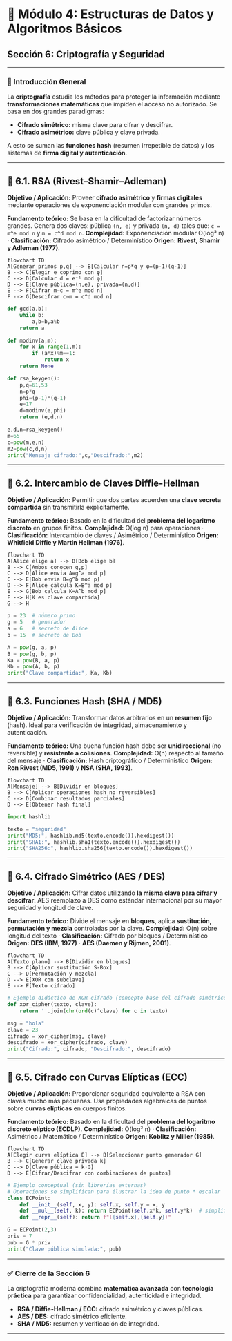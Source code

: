 # 🧩 Módulo 4: Estructuras de Datos y Algoritmos Básicos
## **Sección 6: Criptografía y Seguridad**

---

### 🧠 Introducción General

La **criptografía** estudia los métodos para proteger la información mediante **transformaciones matemáticas** que impiden el acceso no autorizado.
Se basa en dos grandes paradigmas:

- **Cifrado simétrico:** misma clave para cifrar y descifrar.
- **Cifrado asimétrico:** clave pública y clave privada.

A esto se suman las **funciones hash** (resumen irrepetible de datos) y los sistemas de **firma digital y autenticación**.

---

## 🔹 6.1. RSA (Rivest–Shamir–Adleman)

**Objetivo / Aplicación:**
Proveer **cifrado asimétrico** y **firmas digitales** mediante operaciones de exponenciación modular con grandes primos.

**Fundamento teórico:**
Se basa en la dificultad de factorizar números grandes.
Genera dos claves: pública `(n, e)` y privada `(n, d)` tales que:
`c = m^e mod n` y `m = c^d mod n`.
**Complejidad:** Exponenciación modular O(log³ n) · **Clasificación:** Cifrado asimétrico / Determinístico
**Origen:** **Rivest, Shamir y Adleman (1977)**.

```mermaid
flowchart TD
A[Generar primos p,q] --> B[Calcular n=p*q y φ=(p-1)(q-1)]
B --> C[Elegir e coprimo con φ]
C --> D[Calcular d = e⁻¹ mod φ]
D --> E[Clave pública=(n,e), privada=(n,d)]
E --> F[Cifrar m→c = m^e mod n]
F --> G[Descifrar c→m = c^d mod n]
```

```python
def gcd(a,b):
    while b:
        a,b=b,a%b
    return a

def modinv(a,m):
    for x in range(1,m):
        if (a*x)%m==1:
            return x
    return None

def rsa_keygen():
    p,q=61,53
    n=p*q
    phi=(p-1)*(q-1)
    e=17
    d=modinv(e,phi)
    return (e,d,n)

e,d,n=rsa_keygen()
m=65
c=pow(m,e,n)
m2=pow(c,d,n)
print("Mensaje cifrado:",c,"Descifrado:",m2)
```

---

## 🔹 6.2. Intercambio de Claves Diffie-Hellman

**Objetivo / Aplicación:**
Permitir que dos partes acuerden una **clave secreta compartida** sin transmitirla explícitamente.

**Fundamento teórico:**
Basado en la dificultad del **problema del logaritmo discreto** en grupos finitos.
**Complejidad:** O(log n) para operaciones · **Clasificación:** Intercambio de claves / Asimétrico / Determinístico
**Origen:** **Whitfield Diffie y Martin Hellman (1976)**.

```mermaid
flowchart TD
A[Alice elige a] --> B[Bob elige b]
B --> C[Ambos conocen g,p]
C --> D[Alice envia A=g^a mod p]
C --> E[Bob envia B=g^b mod p]
D --> F[Alice calcula K=B^a mod p]
E --> G[Bob calcula K=A^b mod p]
F --> H[K es clave compartida]
G --> H
```

```python
p = 23  # número primo
g = 5   # generador
a = 6   # secreto de Alice
b = 15  # secreto de Bob

A = pow(g, a, p)
B = pow(g, b, p)
Ka = pow(B, a, p)
Kb = pow(A, b, p)
print("Clave compartida:", Ka, Kb)
```

---

## 🔹 6.3. Funciones Hash (SHA / MD5)

**Objetivo / Aplicación:**
Transformar datos arbitrarios en un **resumen fijo** (hash). Ideal para verificación de integridad, almacenamiento y autenticación.

**Fundamento teórico:**
Una buena función hash debe ser **unidireccional** (no reversible) y **resistente a colisiones**.
**Complejidad:** O(n) respecto al tamaño del mensaje · **Clasificación:** Hash criptográfico / Determinístico
**Origen:** **Ron Rivest (MD5, 1991)** y **NSA (SHA, 1993)**.

```mermaid
flowchart TD
A[Mensaje] --> B[Dividir en bloques]
B --> C[Aplicar operaciones hash no reversibles]
C --> D[Combinar resultados parciales]
D --> E[Obtener hash final]
```

```python
import hashlib

texto = "seguridad"
print("MD5:", hashlib.md5(texto.encode()).hexdigest())
print("SHA1:", hashlib.sha1(texto.encode()).hexdigest())
print("SHA256:", hashlib.sha256(texto.encode()).hexdigest())
```

---

## 🔹 6.4. Cifrado Simétrico (AES / DES)

**Objetivo / Aplicación:**
Cifrar datos utilizando **la misma clave para cifrar y descifrar**.
AES reemplazó a DES como estándar internacional por su mayor seguridad y longitud de clave.

**Fundamento teórico:**
Divide el mensaje en **bloques**, aplica **sustitución, permutación y mezcla** controladas por la clave.
**Complejidad:** O(n) sobre longitud del texto · **Clasificación:** Cifrado por bloques / Determinístico
**Origen:** **DES (IBM, 1977)** · **AES (Daemen y Rijmen, 2001)**.

```mermaid
flowchart TD
A[Texto plano] --> B[Dividir en bloques]
B --> C[Aplicar sustitución S-Box]
C --> D[Permutación y mezcla]
D --> E[XOR con subclave]
E --> F[Texto cifrado]
```

```python
# Ejemplo didáctico de XOR cifrado (concepto base del cifrado simétrico)
def xor_cipher(texto, clave):
    return ''.join(chr(ord(c)^clave) for c in texto)

msg = "hola"
clave = 23
cifrado = xor_cipher(msg, clave)
descifrado = xor_cipher(cifrado, clave)
print("Cifrado:", cifrado, "Descifrado:", descifrado)
```

---

## 🔹 6.5. Cifrado con Curvas Elípticas (ECC)

**Objetivo / Aplicación:**
Proporcionar seguridad equivalente a RSA con claves mucho más pequeñas.
Usa propiedades algebraicas de puntos sobre **curvas elípticas** en cuerpos finitos.

**Fundamento teórico:**
Basado en la dificultad del **problema del logaritmo discreto elíptico (ECDLP)**.
**Complejidad:** O(log³ n) · **Clasificación:** Asimétrico / Matemático / Determinístico
**Origen:** **Koblitz y Miller (1985)**.

```mermaid
flowchart TD
A[Elegir curva elíptica E] --> B[Seleccionar punto generador G]
B --> C[Generar clave privada k]
C --> D[Clave pública = k·G]
D --> E[Cifrar/Descifrar con combinaciones de puntos]
```

```python
# Ejemplo conceptual (sin librerías externas)
# Operaciones se simplifican para ilustrar la idea de punto * escalar
class ECPoint:
    def __init__(self, x, y): self.x, self.y = x, y
    def __mul__(self, k): return ECPoint(self.x*k, self.y*k)  # simplificado
    def __repr__(self): return f"({self.x},{self.y})"

G = ECPoint(2,3)
priv = 7
pub = G * priv
print("Clave pública simulada:", pub)
```

---

### ✅ Cierre de la Sección 6

La criptografía moderna combina **matemática avanzada** con **tecnología práctica** para garantizar confidencialidad, autenticidad e integridad.
- **RSA / Diffie-Hellman / ECC:** cifrado asimétrico y claves públicas.
- **AES / DES:** cifrado simétrico eficiente.
- **SHA / MD5:** resumen y verificación de integridad.

---
